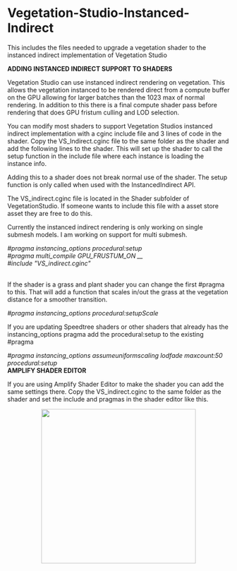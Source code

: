 # Vegetation-Studio-Instanced-Indirect
This includes the files needed to upgrade a vegetation shader to the instanced indirect implementation of Vegetation Studio

<b>ADDING INSTANCED INDIRECT SUPPORT TO SHADERS</b>

Vegetation Studio can use instanced indirect rendering on vegetation. This allows the vegetation instanced to be rendered direct from a compute buffer on the GPU allowing for larger batches than the 1023 max of normal rendering. In addition to this there is a final compute shader pass before rendering that does GPU fristum culling and LOD selection.

You can modify most shaders to support Vegetation Studios instanced indirect implementation with a cginc include file and 3 lines of code in the shader.  Copy the VS_Indirect.cginc file to the same folder as the shader and add the following lines to the shader. This will set up the shader to call the setup function in the include file where each instance is loading the instance info.

Adding this to a shader does not break normal use of the shader. The setup function is only called when used with the InstancedIndirect API.

The VS_indirect.cginc file is located in the Shader subfolder of VegetationStudio. If someone wants to include this file with a asset store asset they are free to do this.

Currently the instanced indirect rendering is only working on single submesh models. I am working on support for multi submesh.

<i>
#pragma instancing_options procedural:setup</br>
#pragma multi_compile GPU_FRUSTUM_ON __</br>
#include "VS_indirect.cginc"</br></i>
</br>

If the shader is a grass and plant shader you can change the first #pragma to this. That will add a function that scales in/out the grass at the vegetation distance for a smoother transition.

<i>#pragma instancing_options procedural:setupScale</i>
</br>

If you are updating Speedtree shaders or other shaders that already has the instancing_options pragma add the procedural:setup to the existing #pragma

<i>#pragma instancing_options assumeuniformscaling lodfade maxcount:50 procedural:setup</i>
</br>
<b>AMPLIFY SHADER EDITOR</b>

If you are using Amplify Shader Editor to make the shader you can add the same settings there. Copy the VS_indirect.cginc to the same folder as the shader and set the include and pragmas in the shader editor like this.

<p align="center">
  <img src="https://www.awesometech.no/wp-content/uploads/2017/11/Image-257.png" width="350"/>
</p>
